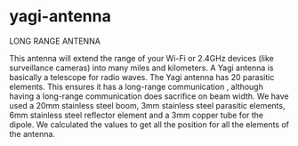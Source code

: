 # yagi-antenna
LONG RANGE ANTENNA

This antenna will extend the range of your Wi-Fi or 2.4GHz devices (like 
surveillance cameras) into many miles and kilometers. A Yagi antenna is basically 
a telescope for radio waves. The Yagi antenna has 20 parasitic elements. This 
ensures it has a long-range communication , although having a long-range 
communication does sacrifice on beam width. We have used a 20mm stainless steel boom, 3mm stainless steel parasitic elements, 
6mm stainless steel reflector element and a 3mm copper tube for the dipole. We 
calculated the values to get all the position for all the elements of the antenna.
